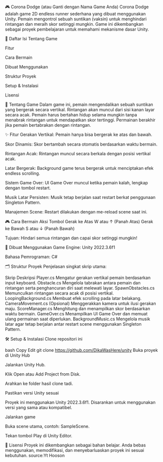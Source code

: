 🎮 Corona Dodge (atau Ganti dengan Nama Game Anda)
Corona Dodge adalah game 2D endless runner sederhana yang dibuat menggunakan Unity. Pemain mengontrol sebuah suntikan (vaksin) untuk menghindari rintangan dan meraih skor setinggi mungkin. Game ini dikembangkan sebagai proyek pembelajaran untuk memahami mekanisme dasar Unity.

📑 Daftar Isi
Tentang Game

Fitur

Cara Bermain

Dibuat Menggunakan

Struktur Proyek

Setup & Instalasi

Lisensi

🧩 Tentang Game
Dalam game ini, pemain mengendalikan sebuah suntikan yang bergerak secara vertikal. Rintangan akan muncul dari sisi kanan layar secara acak. Pemain harus bertahan hidup selama mungkin tanpa menabrak rintangan untuk mendapatkan skor tertinggi. Permainan berakhir jika pemain bertabrakan dengan rintangan.

✨ Fitur
Gerakan Vertikal: Pemain hanya bisa bergerak ke atas dan bawah.

Skor Dinamis: Skor bertambah secara otomatis berdasarkan waktu bermain.

Rintangan Acak: Rintangan muncul secara berkala dengan posisi vertikal acak.

Latar Bergerak: Background game terus bergerak untuk menciptakan efek endless scrolling.

Sistem Game Over: UI Game Over muncul ketika pemain kalah, lengkap dengan tombol restart.

Musik Latar Persisten: Musik tetap berjalan saat restart berkat penggunaan Singleton Pattern.

Manajemen Scene: Restart dilakukan dengan me-reload scene saat ini.

🎮 Cara Bermain
Aksi	Tombol
Gerak ke Atas	W atau ↑ (Panah Atas)
Gerak ke Bawah	S atau ↓ (Panah Bawah)

Tujuan: Hindari semua rintangan dan capai skor setinggi mungkin!

🔧 Dibuat Menggunakan
Game Engine: Unity 2022.3.6f1

Bahasa Pemrograman: C#

🗂️ Struktur Proyek
Penjelasan singkat skrip utama:

Skrip	Deskripsi
Player.cs	Mengatur gerakan vertikal pemain berdasarkan input keyboard.
Obstacle.cs	Mengelola tabrakan antara pemain dan rintangan serta penghancuran diri saat melewati layar.
SpawnObstacles.cs	Memunculkan rintangan secara acak di posisi vertikal.
LoopingBackground.cs	Membuat efek scrolling pada latar belakang.
CameraMovement.cs	(Opsional) Menggerakkan kamera untuk ilusi gerakan maju.
ScoreManager.cs	Menghitung dan menampilkan skor berdasarkan waktu bermain.
GameOver.cs	Menampilkan UI Game Over dan memuat ulang permainan saat diperlukan.
BackgroundMusic.cs	Mengelola musik latar agar tetap berjalan antar restart scene menggunakan Singleton Pattern.

🛠️ Setup & Instalasi
Clone repositori ini

bash
Copy
Edit
git clone https://github.com/DikaWasHere/unity
Buka proyek di Unity Hub

Jalankan Unity Hub.

Klik Open atau Add Project from Disk.

Arahkan ke folder hasil clone tadi.

Pastikan versi Unity sesuai

Proyek ini menggunakan Unity 2022.3.6f1. Disarankan untuk menggunakan versi yang sama atau kompatibel.

Jalankan game

Buka scene utama, contoh: SampleScene.

Tekan tombol Play di Unity Editor.

📄 Lisensi
Proyek ini dikembangkan sebagai bahan belajar. Anda bebas menggunakan, memodifikasi, dan menyebarluaskan proyek ini sesuai kebutuhan.
source:Yt Hooson

